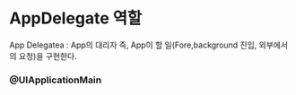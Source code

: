 # AppDelegate 역할

App Delegatea : App의 대리자 즉, App이 할 일(Fore,background 진입, 외부에서의 요청)을 구현한다.  

### @UIApplicationMain
